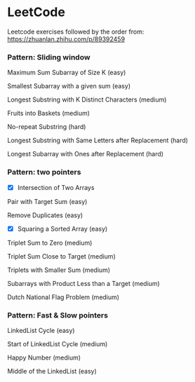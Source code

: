 # LeetCode
Leetcode exercises followed by the order from: https://zhuanlan.zhihu.com/p/89392459

### Pattern: Sliding window

Maximum Sum Subarray of Size K (easy)

Smallest Subarray with a given sum (easy)

Longest Substring with K Distinct Characters (medium)

Fruits into Baskets (medium)

No-repeat Substring (hard)

Longest Substring with Same Letters after Replacement (hard)

Longest Subarray with Ones after Replacement (hard)

### Pattern: two pointers

- [x] Intersection of Two Arrays

Pair with Target Sum (easy)

Remove Duplicates (easy)

- [x] Squaring a Sorted Array (easy)

Triplet Sum to Zero (medium)

Triplet Sum Close to Target (medium)

Triplets with Smaller Sum (medium)

Subarrays with Product Less than a Target (medium)

Dutch National Flag Problem (medium)

### Pattern: Fast & Slow pointers

LinkedList Cycle (easy)

Start of LinkedList Cycle (medium)

Happy Number (medium)

Middle of the LinkedList (easy)
